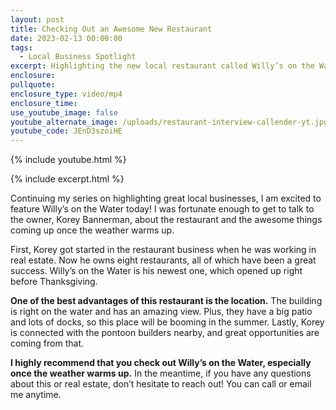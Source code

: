 ```yaml
---
layout: post
title: Checking Out an Awesome New Restaurant
date: 2023-02-13 00:00:00
tags:
  - Local Business Spotlight
excerpt: Highlighting the new local restaurant called Willy’s on the Water.
enclosure:
pullquote:
enclosure_type: video/mp4
enclosure_time:
use_youtube_image: false
youtube_alternate_image: /uploads/restaurant-interview-callender-yt.jpg
youtube_code: JEnD3szoiHE
---
```

{% include youtube.html %}

{% include excerpt.html %}

Continuing my series on highlighting great local businesses, I am excited to feature Willy’s on the Water today! I was fortunate enough to get to talk to the owner, Korey Bannerman, about the restaurant and the awesome things coming up once the weather warms up.&nbsp;

First, Korey got started in the restaurant business when he was working in real estate. Now he owns eight restaurants, all of which have been a great success. Willy’s on the Water is his newest one, which opened up right before Thanksgiving.&nbsp;

**One of the best advantages of this restaurant is the location.** The building is right on the water and has an amazing view. Plus, they have a big patio and lots of docks, so this place will be booming in the summer. Lastly, Korey is connected with the pontoon builders nearby, and great opportunities are coming from that.&nbsp;

**I highly recommend that you check out Willy’s on the Water, especially once the weather warms up.** In the meantime, if you have any questions about this or real estate, don’t hesitate to reach out! You can call or email me anytime.